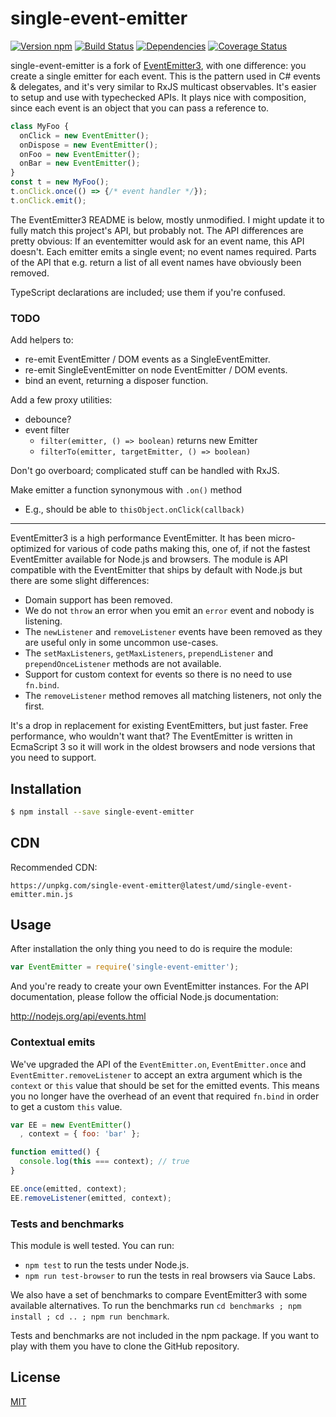 # single-event-emitter

[![Version npm](https://img.shields.io/npm/v/single-event-emitter.svg?style=flat-square)](https://www.npmjs.com/package/single-event-emitter)
[![Build Status](https://img.shields.io/travis/cspotcode/single-event-emitter/master.svg?style=flat-square)](https://travis-ci.org/cspotcode/single-event-emitter)
[![Dependencies](https://img.shields.io/david/cspotcode/single-event-emitter.svg?style=flat-square)](https://david-dm.org/cspotcode/single-event-emitter)
[![Coverage Status](https://img.shields.io/coveralls/cspotcode/single-event-emitter/master.svg?style=flat-square)](https://coveralls.io/r/cspotcode/single-event-emitter?branch=master)

single-event-emitter is a fork of [EventEmitter3](https://github.com/primus/eventemitter3), with one difference: you create a single emitter for each event.
This is the pattern used in C# events & delegates, and it's very similar to RxJS multicast observables.
It's easier to setup and use with typechecked APIs.  It plays nice with composition, since each event is an object
that you can pass a reference to.

```typescript
class MyFoo {
  onClick = new EventEmitter();
  onDispose = new EventEmitter();
  onFoo = new EventEmitter();
  onBar = new EventEmitter();
}
const t = new MyFoo();
t.onClick.once(() => {/* event handler */});
t.onClick.emit();
```

The EventEmitter3 README is below, mostly unmodified.  I might update it to fully match this project's API, but probably not.
The API differences are pretty obvious: If an eventemitter would ask for an event name, this API doesn't.  Each emitter emits a
single event; no event names required.  Parts of the API that e.g. return a list of all event names have obviously been removed.

TypeScript declarations are included; use them if you're confused.

### TODO

Add helpers to:
* re-emit EventEmitter / DOM events as a SingleEventEmitter.
* re-emit SingleEventEmitter on node EventEmitter / DOM events.
* bind an event, returning a disposer function.

Add a few proxy utilities:
* debounce?
* event filter
  * `filter(emitter, () => boolean)` returns new Emitter
  * `filterTo(emitter, targetEmitter, () => boolean)`

Don't go overboard; complicated stuff can be handled with RxJS.

Make emitter a function synonymous with `.on()` method
* E.g., should be able to `thisObject.onClick(callback)`

---

EventEmitter3 is a high performance EventEmitter. It has been micro-optimized
for various of code paths making this, one of, if not the fastest EventEmitter
available for Node.js and browsers. The module is API compatible with the
EventEmitter that ships by default with Node.js but there are some slight
differences:

- Domain support has been removed.
- We do not `throw` an error when you emit an `error` event and nobody is
  listening.
- The `newListener` and `removeListener` events have been removed as they
  are useful only in some uncommon use-cases.
- The `setMaxListeners`, `getMaxListeners`, `prependListener` and
  `prependOnceListener` methods are not available.
- Support for custom context for events so there is no need to use `fn.bind`.
- The `removeListener` method removes all matching listeners, not only the
  first.

It's a drop in replacement for existing EventEmitters, but just faster. Free
performance, who wouldn't want that? The EventEmitter is written in EcmaScript 3
so it will work in the oldest browsers and node versions that you need to
support.

## Installation

```bash
$ npm install --save single-event-emitter
```

## CDN

Recommended CDN:

```text
https://unpkg.com/single-event-emitter@latest/umd/single-event-emitter.min.js
```

## Usage

After installation the only thing you need to do is require the module:

```js
var EventEmitter = require('single-event-emitter');
```

And you're ready to create your own EventEmitter instances. For the API
documentation, please follow the official Node.js documentation:

http://nodejs.org/api/events.html

### Contextual emits

We've upgraded the API of the `EventEmitter.on`, `EventEmitter.once` and
`EventEmitter.removeListener` to accept an extra argument which is the `context`
or `this` value that should be set for the emitted events. This means you no
longer have the overhead of an event that required `fn.bind` in order to get a
custom `this` value.

```js
var EE = new EventEmitter()
  , context = { foo: 'bar' };

function emitted() {
  console.log(this === context); // true
}

EE.once(emitted, context);
EE.removeListener(emitted, context);
```

### Tests and benchmarks

This module is well tested. You can run:

- `npm test` to run the tests under Node.js.
- `npm run test-browser` to run the tests in real browsers via Sauce Labs.

We also have a set of benchmarks to compare EventEmitter3 with some available
alternatives. To run the benchmarks run `cd benchmarks ; npm install ; cd .. ; npm run benchmark`.

Tests and benchmarks are not included in the npm package. If you want to play
with them you have to clone the GitHub repository.

## License

[MIT](LICENSE)
